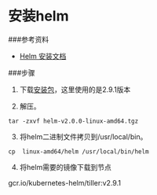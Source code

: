 # 安装helm

###参考资料

* [Helm 安装文档](https://docs.helm.sh/using_helm/#installing-helm)

###步骤

1. 下载[安装包](https://storage.googleapis.com/kubernetes-helm/helm-v2.9.1-linux-amd64.tar.gz)，这里使用的是2.9.1版本

2. 解压。

`tar -zxvf helm-v2.0.0-linux-amd64.tgz`

3. 将helm二进制文件拷贝到/usr/local/bin。

`cp  linux-amd64/helm /usr/local/bin/helm`

4. 将helm需要的镜像下载到节点

gcr.io/kubernetes-helm/tiller:v2.9.1

